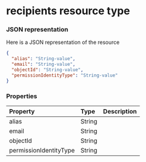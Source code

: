 # recipients resource type



### JSON representation

Here is a JSON representation of the resource

<!-- {
  "blockType": "resource",
  "optionalProperties": [

  ],
  "@odata.type": "microsoft.graph.recipients"
}-->

```json
{
  "alias": "String-value",
  "email": "String-value",
  "objectId": "String-value",
  "permissionIdentityType": "String-value"
}

```
### Properties
| Property	   | Type	|Description|
|:---------------|:--------|:----------|
|alias|String||
|email|String||
|objectId|String||
|permissionIdentityType|String||

<!-- uuid: 99961ed3-e2c9-4808-a2bd-ad412a57ba1f
2015-10-19 10:04:36 UTC -->
<!-- {
  "type": "#page.annotation",
  "description": "recipients resource",
  "keywords": "",
  "section": "documentation",
  "tocPath": ""
}-->
